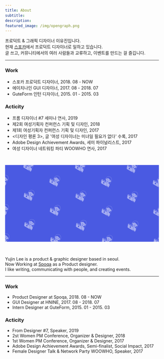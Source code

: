 ```yaml
---
title: About
subtitle:
description: 
featured_image: /img/opengraph.png
---
```


프로덕트 & 그래픽 디자이너 이유진입니다. <br>
현재 [스포카](https://www.spoqa.com)에서 프로덕트 디자이너로 일하고 있습니다. <br>
글 쓰고, 커뮤니티에서의 여러 사람들과 교류하고, 이벤트를 만드는 걸 즐깁니다.

<hr>

### Work

* 스포카 프로덕트 디자이너, 2018. 08 - NOW
* 에이치나인 GUI 디자이너, 2017. 08 - 2018. 07
* GuteForm 인턴 디자이너, 2015. 01 - 2015. 03

### Acticity

* 프롬 디자이너 #7 세미나 연사, 2019
* 제2회 여성기획자 컨퍼런스 기획 및 디자인, 2018
* 제1회 여성기획자 컨퍼런스 기획 및 디자인, 2017
* <디자인 평론 3>, 글 '여성 디자이너는 미녀일 필요가 없다' 수록, 2017
* Adobe Design Achievement Awards, 세미 파이널리스트, 2017
* 여성 디자이너 네트워킹 파티 WOOWHO 연사, 2017


<br>

![about](/img/opengraph.png)

<br>


Yujin Lee is a product & graphic designer based in seoul. <br>
Now Working at [Spoqa](https://www.spoqa.com) as a Product designer. <br>
I like writing, communicating with people, and creating events.

<hr>

### Work

* Product Designer at Spoqa, 2018. 08 - NOW
* GUI Designer at HNINE, 2017. 08 - 2018. 07
* Intern Designer at GuteForm, 2015. 01 - 2015. 03

### Acticity

* From Designer #7, Speaker, 2019
* 2st Women PM Conference, Organizer & Designer, 2018
* 1st Women PM Conference, Organizer & Designer, 2017
* Adobe Design Achievement Awards, Semi-finalist, Social Impact, 2017
* Female Designer Talk & Network Party WOOWHO, Speaker, 2017


<!--<a href="mailto:yujiinlee@gmail.com" class="button buttn--large">Contact</a>-->